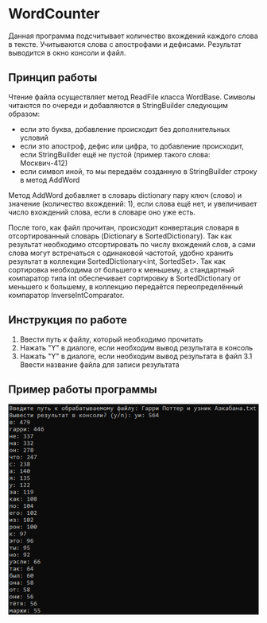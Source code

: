 # WordCounter
Данная программа подсчитывает количество вхождений каждого слова в тексте. Учитываются слова с апострофами и дефисами. Результат выводится в окно консоли и файл.

## Принцип работы
Чтение файла осуществляет метод ReadFile класса WordBase. Символы читаются по очереди и добавляются в StringBuilder следующим образом:

* если это буква, добавление происходит без дополнительных условий
* если это апостроф, дефис или цифра, то добавление происходит, если StringBuilder ещё не пустой (пример такого слова: Москвич-412)
* если символ иной, то мы передаём созданную в StringBuilder строку в метод AddWord

Метод AddWord добавляет в словарь dictionary пару ключ (слово) и значение (количество вхождений: 1), если слова ещё нет, и увеличивает число вхождений слова, если в словаре оно уже есть.

После того, как файл прочитан, происходит конвертация словаря в отсортированный словарь (Dictionary в SortedDictionary).
Так как результат необходимо отсортировать по числу вхождений слов, а сами слова могут встречаться с одинаковой частотой, удобно хранить результат в коллекции SortedDictionary<int, SortedSet<string>>.
Так как сортировка необходима от большего к меньшему, а стандартный компаратор типа int обеспечивает сортировку в SortedDictionary от меньшего к большему, в коллекцию передаётся переопределённый компаратор InverseIntComparator.

## Инструкция по работе
1. Ввести путь к файлу, который необходимо прочитать
2. Нажать "Y" в диалоге, если необходим вывод результата в консоль
3. Нажать "Y" в диалоге, если необходим вывод результата в файл
     3.1 Ввести название файла для записи результата
     
## Пример работы программы
![Слова из файла "Гарри Поттер и узник Азкабана.txt"](https://github.com/maxizenit/WordCounter/blob/main/Screenshots/ConsoleResult.png)

